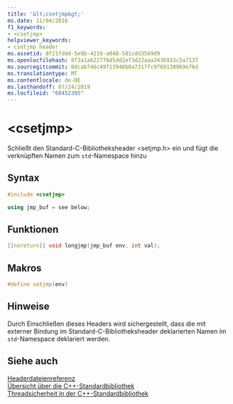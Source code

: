 ```yaml
---
title: '&lt;csetjmp&gt;'
ms.date: 11/04/2016
f1_keywords:
- <csetjmp>
helpviewer_keywords:
- csetjmp header
ms.assetid: 8f21fddd-5e9b-4219-a848-581cdd3569d9
ms.openlocfilehash: 8f3a1a622776d5dd2ef3d22aaa3436933c5a7137
ms.sourcegitcommit: 0dcab746c49f13946b0a7317fc9769130969e76d
ms.translationtype: MT
ms.contentlocale: de-DE
ms.lasthandoff: 07/24/2019
ms.locfileid: "68452395"
---
```

# <a name="ltcsetjmpgt"></a>&lt;csetjmp&gt;

Schließt den Standard-C-Bibliotheksheader \<setjmp.h> ein und fügt die verknüpften Namen zum `std`-Namespace hinzu

## <a name="syntax"></a>Syntax

```cpp
#include <csetjmp>

using jmp_buf = see below;
```

## <a name="functions"></a>Funktionen

```cpp
[[noreturn]] void longjmp(jmp_buf env, int val);
```

## <a name="macros"></a>Makros

```cpp
#define setjmp(env)
```

## <a name="remarks"></a>Hinweise

Durch Einschließen dieses Headers wird sichergestellt, dass die mit externer Bindung im Standard-C-Bibliotheksheader deklarierten Namen im `std`-Namespace deklariert werden.

## <a name="see-also"></a>Siehe auch

[Headerdateienreferenz](../standard-library/cpp-standard-library-header-files.md)\
[Übersicht über die C++-Standardbibliothek](../standard-library/cpp-standard-library-overview.md)\
[Threadsicherheit in der C++-Standardbibliothek](../standard-library/thread-safety-in-the-cpp-standard-library.md)
